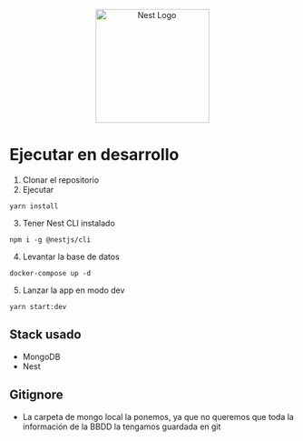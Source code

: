 <p align="center">
  <a href="http://nestjs.com/" target="blank"><img src="https://nestjs.com/img/logo-small.svg" width="200" alt="Nest Logo" /></a>
</p>


# Ejecutar en desarrollo

1. Clonar el repositorio
2. Ejecutar
```
yarn install
```
3. Tener Nest CLI instalado
```
npm i -g @nestjs/cli
```

4. Levantar la base de datos
```
docker-compose up -d
```

5. Lanzar la app en modo dev
```
yarn start:dev
```


## Stack usado
- MongoDB
- Nest


## Gitignore

- La carpeta de mongo local la ponemos, ya que no queremos que toda la información de la BBDD la tengamos guardada en git